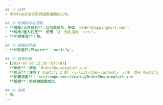 ```yaml
---
## ① 目的
- 本資料夾存放全局對話框相關的元件。

## ② 結構與命名規範
- **檔案/元件命名**：以功能命名，例如 `OrderShoppingCart.vue`。
- **輸出/匯入約定**：使用 `@` 別名指向 `src/`。
- **不得事項**：無。

## ③ 依賴與界面
- **相依套件/Plugin**：`vuetify`。

## ④ 變更紀錄
- [2024-07-30 12:30 (UTC+8)]
  **動作**：修改 `OrderShoppingCart.vue`
  **原因**：移除了 Vuetify 2 的 `<v-list-item-content>` 元件，改用 Vuetify 3 的標準寫法，以解決 `Failed to resolve component` 警告。
  **影響檔案**：`src/components/dialog/OrderShoppingCart.vue`
  **驗證**：終端機驗證成功。

## ⑤ 待辦
- 無。
---
```

